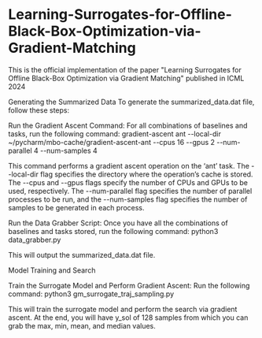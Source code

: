 # Learning-Surrogates-for-Offline-Black-Box-Optimization-via-Gradient-Matching
This is the official implementation of the paper "Learning Surrogates for Offline Black-Box Optimization via Gradient Matching" published in ICML 2024

Generating the Summarized Data
To generate the summarized_data.dat file, follow these steps:

Run the Gradient Ascent Command: For all combinations of baselines and tasks, run the following command:
gradient-ascent ant --local-dir ~/pycharm/mbo-cache/gradient-ascent-ant --cpus 16 --gpus 2 --num-parallel 4 --num-samples 4

This command performs a gradient ascent operation on the ‘ant’ task. The --local-dir flag specifies the directory where the operation’s cache is stored. The --cpus and --gpus flags specify the number of CPUs and GPUs to be used, respectively. The --num-parallel flag specifies the number of parallel processes to be run, and the --num-samples flag specifies the number of samples to be generated in each process.

Run the Data Grabber Script: Once you have all the combinations of baselines and tasks stored, run the following command:
python3 data_grabber.py

This will output the summarized_data.dat file.

Model Training and Search

Train the Surrogate Model and Perform Gradient Ascent: Run the following command:
python3 gm_surrogate_traj_sampling.py

This will train the surrogate model and perform the search via gradient ascent. At the end, you will have y_sol of 128 samples from which you can grab the max, min, mean, and median values.
